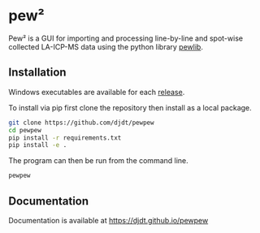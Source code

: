 # pew²

Pew² is a GUI for importing and processing line-by-line and spot-wise collected LA-ICP-MS data using the python library [pewlib](https://github.com/djdt/pewlib).

## Installation

Windows executables are available for each [release](https://github.com/djdt/pewpew/releases).

To install via pip first clone the repository then install as a local package.

```bash
git clone https://github.com/djdt/pewpew
cd pewpew
pip install -r requirements.txt
pip install -e .
```

The program can then be run from the command line.

```bash
pewpew
```

## Documentation

Documentation is available at https://djdt.github.io/pewpew
